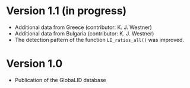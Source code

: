 # Version 1.1 (in progress)

* Additional data from Greece (contributor: K. J. Westner)
* Additional data from Bulgaria (contributor: K. J. Westner)
* The detection pattern of the function `LI_ratios_all()` was improved. 


# Version 1.0 

* Publication of the GlobaLID database
